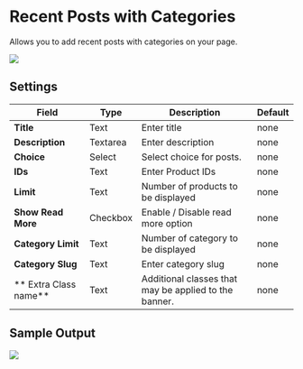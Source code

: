 # Recent Posts with Categories

Allows you to add recent posts with categories on your page.

![](http://transvelo.github.io/docs/techmarket/images/post-with-categories-setting.png)

## Settings

| Field | Type | Description | Default
| -- | -- | -- | -- |
| **Title** | Text | Enter title | none
| **Description** | Textarea | Enter description | none
| **Choice** | Select | Select choice for posts. | none
| **IDs** | Text | Enter Product IDs | none
| **Limit** | Text | Number of products to be displayed | none
| **Show Read More** | Checkbox | Enable / Disable read more option | none
| **Category Limit** | Text | Number of category to be displayed | none
| **Category Slug** | Text | Enter category slug | none
| ** Extra Class name** | Text | Additional classes that may be applied to the banner. | none

## Sample Output

![](http://transvelo.github.io/docs/techmarket/images/output-post-with-categories.png)
